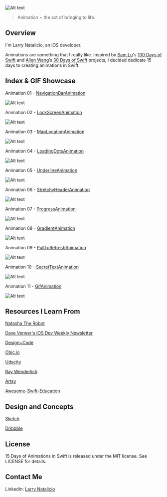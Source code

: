 ![Alt text]()

> Animation ~ the act of bringing to life.

## Overview ##

I'm Larry Natalicio, an iOS developer.

Animations are something that I really like. Inspired by [Sam Lu](https://twitter.com/samvlu)'s [100 Days of Swift](http://samvlu.com/index.html) and [Allen Wang](https://twitter.com/creativewang)’s [30 Days of Swift](https://github.com/allenwong/30DaysofSwift) projects, I decided dedicate 15 days to creating animations in Swift.

## Index & GIF Showcase ##

Animation 01 - [NavigationBarAnimation]()

![Alt text]()

Animation 02 - [LockScreenAnimation]()

![Alt text]()

Animation 03 - [MapLocationAnimation]()

![Alt text]()

Animation 04 - [LoadingDotsAnimation]()

![Alt text]()

Animation 05 - [UnderlineAnimation]()

![Alt text]()

Animation 06 - [StretchyHeaderAnimation]()

![Alt text]()

Animation 07 - [ProgressAnimation]()

![Alt text]()

Animation 08 - [GradientAnimation]()

![Alt text]()

Animation 09 - [PullToRefreshAnimation]()

![Alt text]()

Animation 10 - [SecretTextAnimation]()

![Alt text]()

Animation 11 - [GifAnimation]()

![Alt text]()


## Resources I Learn From ##	

[Natasha The Robot](https://www.natashatherobot.com)

[Dave Verwer's iOS Dev Weekly Newsletter](http://iosdevweekly.com)

[Design+Code](https://designcode.io/)

[Objc.io](https://www.objc.io)

[Udacity](https://www.udacity.com)

[Ray Wenderlich](https://www.raywenderlich.com)

[Artsy](http://artsy.github.io)

[Awesome-Swift-Education](https://github.com/hsavit1/Awesome-Swift-Education)

## Design and Concepts ##

[Sketch](https://www.sketchapp.com)

[Dribbble](https://dribbble.com)

## License ##

15 Days of Animations in Swift is released under the MIT license. See LICENSE for details.

## Contact Me ##

LinkedIn: [Larry Natalicio](https://www.linkedin.com/in/larrynatalicio)
